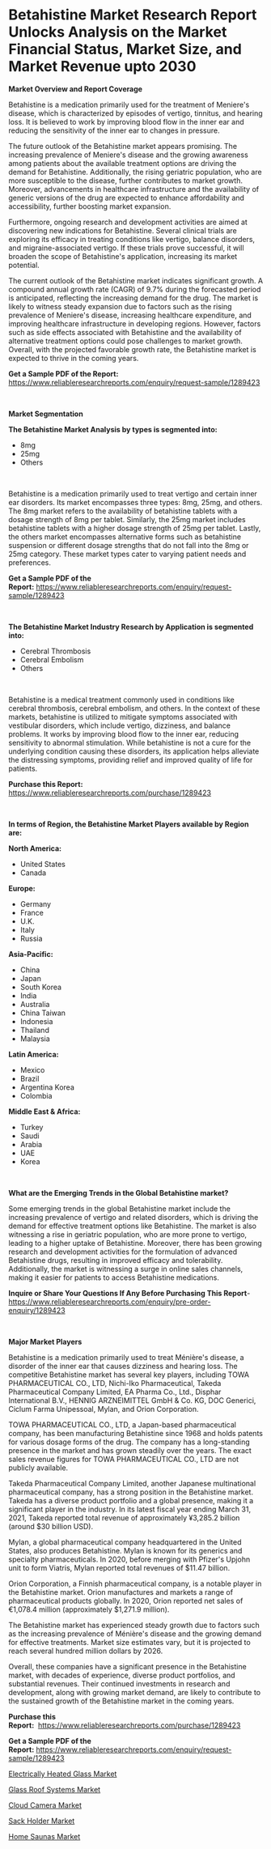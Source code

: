 <p><h1>Betahistine Market Research Report Unlocks Analysis on the Market Financial Status, Market Size, and Market Revenue upto 2030</h1></p><p><strong>Market Overview and Report Coverage</strong></p>
<p><p>Betahistine is a medication primarily used for the treatment of Meniere's disease, which is characterized by episodes of vertigo, tinnitus, and hearing loss. It is believed to work by improving blood flow in the inner ear and reducing the sensitivity of the inner ear to changes in pressure.</p><p>The future outlook of the Betahistine market appears promising. The increasing prevalence of Meniere's disease and the growing awareness among patients about the available treatment options are driving the demand for Betahistine. Additionally, the rising geriatric population, who are more susceptible to the disease, further contributes to market growth. Moreover, advancements in healthcare infrastructure and the availability of generic versions of the drug are expected to enhance affordability and accessibility, further boosting market expansion.</p><p>Furthermore, ongoing research and development activities are aimed at discovering new indications for Betahistine. Several clinical trials are exploring its efficacy in treating conditions like vertigo, balance disorders, and migraine-associated vertigo. If these trials prove successful, it will broaden the scope of Betahistine's application, increasing its market potential.</p><p>The current outlook of the Betahistine market indicates significant growth. A compound annual growth rate (CAGR) of 9.7% during the forecasted period is anticipated, reflecting the increasing demand for the drug. The market is likely to witness steady expansion due to factors such as the rising prevalence of Meniere's disease, increasing healthcare expenditure, and improving healthcare infrastructure in developing regions. However, factors such as side effects associated with Betahistine and the availability of alternative treatment options could pose challenges to market growth. Overall, with the projected favorable growth rate, the Betahistine market is expected to thrive in the coming years.</p></p>
<p><strong>Get a Sample PDF of the Report:</strong> <a href="https://www.reliableresearchreports.com/enquiry/request-sample/1289423">https://www.reliableresearchreports.com/enquiry/request-sample/1289423</a></p>
<p>&nbsp;</p>
<p><strong>Market Segmentation</strong></p>
<p><strong>The Betahistine Market Analysis by types is segmented into:</strong></p>
<p><ul><li>8mg</li><li>25mg</li><li>Others</li></ul></p>
<p>&nbsp;</p>
<p><p>Betahistine is a medication primarily used to treat vertigo and certain inner ear disorders. Its market encompasses three types: 8mg, 25mg, and others. The 8mg market refers to the availability of betahistine tablets with a dosage strength of 8mg per tablet. Similarly, the 25mg market includes betahistine tablets with a higher dosage strength of 25mg per tablet. Lastly, the others market encompasses alternative forms such as betahistine suspension or different dosage strengths that do not fall into the 8mg or 25mg category. These market types cater to varying patient needs and preferences.</p></p>
<p><strong>Get a Sample PDF of the Report:</strong>&nbsp;<a href="https://www.reliableresearchreports.com/enquiry/request-sample/1289423">https://www.reliableresearchreports.com/enquiry/request-sample/1289423</a></p>
<p>&nbsp;</p>
<p><strong>The Betahistine Market Industry Research by Application is segmented into:</strong></p>
<p><ul><li>Cerebral Thrombosis</li><li>Cerebral Embolism</li><li>Others</li></ul></p>
<p>&nbsp;</p>
<p><p>Betahistine is a medical treatment commonly used in conditions like cerebral thrombosis, cerebral embolism, and others. In the context of these markets, betahistine is utilized to mitigate symptoms associated with vestibular disorders, which include vertigo, dizziness, and balance problems. It works by improving blood flow to the inner ear, reducing sensitivity to abnormal stimulation. While betahistine is not a cure for the underlying condition causing these disorders, its application helps alleviate the distressing symptoms, providing relief and improved quality of life for patients.</p></p>
<p><strong>Purchase this Report:</strong>&nbsp; <a href="https://www.reliableresearchreports.com/purchase/1289423">https://www.reliableresearchreports.com/purchase/1289423</a></p>
<p>&nbsp;</p>
<p><strong>In terms of Region, the Betahistine Market Players available by Region are:</strong></p>
<p>
    <p> <strong> North America: </strong>
        <ul>
            <li>United States</li>
            <li>Canada</li>
        </ul>
        </p> 
    <p> <strong> Europe: </strong>
        <ul>
            <li>Germany</li>
            <li>France</li>
            <li>U.K.</li>
            <li>Italy</li>
            <li>Russia</li>
        </ul>
        </p> 
    <p> <strong> Asia-Pacific: </strong>
        <ul>
            <li>China</li>
            <li>Japan</li>
            <li>South Korea</li>
            <li>India</li>
            <li>Australia</li>
            <li>China Taiwan</li>
            <li>Indonesia</li>
            <li>Thailand</li>
            <li>Malaysia</li>
        </ul>
        </p> 
    <p> <strong> Latin America: </strong>
        <ul>
            <li>Mexico</li>
            <li>Brazil</li>
            <li>Argentina Korea</li>
            <li>Colombia</li>
        </ul>
        </p> 
    <p> <strong> Middle East & Africa: </strong>
        <ul>
            <li>Turkey</li>
            <li>Saudi</li>
            <li>Arabia</li>
            <li>UAE</li>
            <li>Korea</li>
        </ul>
    </p>
    </p>
<p>&nbsp;</p>
<p><strong>What are the Emerging Trends in the Global Betahistine market?</strong></p>
<p><p>Some emerging trends in the global Betahistine market include the increasing prevalence of vertigo and related disorders, which is driving the demand for effective treatment options like Betahistine. The market is also witnessing a rise in geriatric population, who are more prone to vertigo, leading to a higher uptake of Betahistine. Moreover, there has been growing research and development activities for the formulation of advanced Betahistine drugs, resulting in improved efficacy and tolerability. Additionally, the market is witnessing a surge in online sales channels, making it easier for patients to access Betahistine medications.</p></p>
<p><strong>Inquire or Share Your Questions If Any Before Purchasing This Report</strong>- <a href="https://www.reliableresearchreports.com/enquiry/pre-order-enquiry/1289423">https://www.reliableresearchreports.com/enquiry/pre-order-enquiry/1289423</a></p>
<p>&nbsp;</p>
<p><strong>Major Market Players</strong></p>
<p><p>Betahistine is a medication primarily used to treat Ménière's disease, a disorder of the inner ear that causes dizziness and hearing loss. The competitive Betahistine market has several key players, including TOWA PHARMACEUTICAL CO., LTD, Nichi-Iko Pharmaceutical, Takeda Pharmaceutical Company Limited, EA Pharma Co., Ltd., Disphar International B.V., HENNIG ARZNEIMITTEL GmbH & Co. KG, DOC Generici, Ciclum Farma Unipessoal, Mylan, and Orion Corporation.</p><p>TOWA PHARMACEUTICAL CO., LTD, a Japan-based pharmaceutical company, has been manufacturing Betahistine since 1968 and holds patents for various dosage forms of the drug. The company has a long-standing presence in the market and has grown steadily over the years. The exact sales revenue figures for TOWA PHARMACEUTICAL CO., LTD are not publicly available.</p><p>Takeda Pharmaceutical Company Limited, another Japanese multinational pharmaceutical company, has a strong position in the Betahistine market. Takeda has a diverse product portfolio and a global presence, making it a significant player in the industry. In its latest fiscal year ending March 31, 2021, Takeda reported total revenue of approximately ¥3,285.2 billion (around $30 billion USD).</p><p>Mylan, a global pharmaceutical company headquartered in the United States, also produces Betahistine. Mylan is known for its generics and specialty pharmaceuticals. In 2020, before merging with Pfizer's Upjohn unit to form Viatris, Mylan reported total revenues of $11.47 billion.</p><p>Orion Corporation, a Finnish pharmaceutical company, is a notable player in the Betahistine market. Orion manufactures and markets a range of pharmaceutical products globally. In 2020, Orion reported net sales of €1,078.4 million (approximately $1,271.9 million).</p><p>The Betahistine market has experienced steady growth due to factors such as the increasing prevalence of Ménière's disease and the growing demand for effective treatments. Market size estimates vary, but it is projected to reach several hundred million dollars by 2026.</p><p>Overall, these companies have a significant presence in the Betahistine market, with decades of experience, diverse product portfolios, and substantial revenues. Their continued investments in research and development, along with growing market demand, are likely to contribute to the sustained growth of the Betahistine market in the coming years.</p></p>
<p><strong>Purchase this Report:</strong>&nbsp;&nbsp;<a href="https://www.reliableresearchreports.com/purchase/1289423">https://www.reliableresearchreports.com/purchase/1289423</a></p>
<p></p>
<p><strong>Get a Sample PDF of the Report:</strong>&nbsp;<a href="https://www.reliableresearchreports.com/enquiry/request-sample/1289423">https://www.reliableresearchreports.com/enquiry/request-sample/1289423</a></p>
<p><p><a href="https://medium.com/@flee.calm.mark/electrically-heated-glass-market-size-and-market-trends-complete-industry-overview-2023-to-2030-47c62a26b4f3">Electrically Heated Glass Market</a></p><p><a href="https://medium.com/@earn.only.flood/glass-roof-systems-market-outlook-industry-overview-and-forecast-2023-to-2030-fb6900979313">Glass Roof Systems Market</a></p><p><a href="https://www.linkedin.com/pulse/cloud-camera-market-size-share-amp-trends-analysis-report-fhn3e/">Cloud Camera Market</a></p><p><a href="https://www.linkedin.com/pulse/sack-holder-market-research-report-unlocks-analysis-financial-wgg2e/">Sack Holder Market</a></p><p><a href="https://www.linkedin.com/pulse/home-saunas-market-research-report-provides-thorough-industry-rfm7e/">Home Saunas Market</a></p></p>